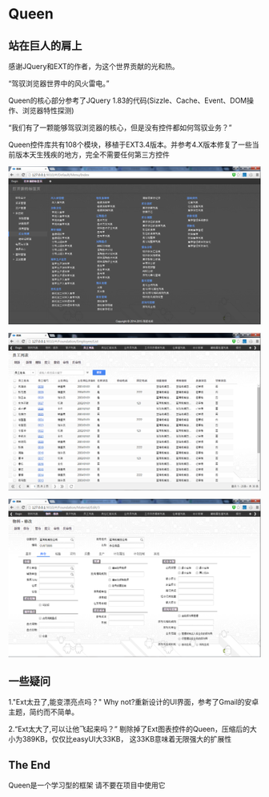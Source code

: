 Queen
===================================
 
 
站在巨人的肩上
-----------------------------------
感谢JQuery和EXT的作者，为这个世界贡献的光和热。





“驾驭浏览器世界中的风火雷电。”

Queen的核心部分参考了JQuery 1.83的代码(Sizzle、Cache、Event、DOM操作、浏览器特性探测)

“我们有了一颗能够驾驭浏览器的核心，但是没有控件都如何驾驭业务？”

Queen控件库共有108个模块，移植于EXT3.4版本。并参考4.X版本修复了一些当前版本天生残疾的地方，完全不需要任何第三方控件


![github](https://github.com/gebilaoxiong/Queen/blob/master/welcome/img1.png "github") 

![github](https://github.com/gebilaoxiong/Queen/blob/master/welcome/img2.png "github")
 
![github](https://github.com/gebilaoxiong/Queen/blob/master/welcome/img3.png "github") 







一些疑问
-----------------------------------
1."Ext太丑了,能变漂亮点吗？"
Why not?重新设计的UI界面，参考了Gmail的安卓主题，简约而不简单。


2.“Ext太大了,可以让他飞起来吗？”
剔除掉了Ext图表控件的Queen，压缩后的大小为389KB，仅仅比easyUI大33KB，
这33KB意味着无限强大的扩展性




The End
-----------------------------------
Queen是一个学习型的框架 请不要在项目中使用它